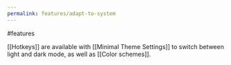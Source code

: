 ```yaml
---
permalink: features/adapt-to-system
---
```

#features 

[[Hotkeys]] are available with [[Minimal Theme Settings]] to switch between light and dark mode, as well as [[Color schemes]].

